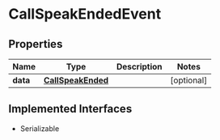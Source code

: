 

# CallSpeakEndedEvent

## Properties

Name | Type | Description | Notes
------------ | ------------- | ------------- | -------------
**data** | [**CallSpeakEnded**](CallSpeakEnded.md) |  |  [optional]


## Implemented Interfaces

* Serializable


